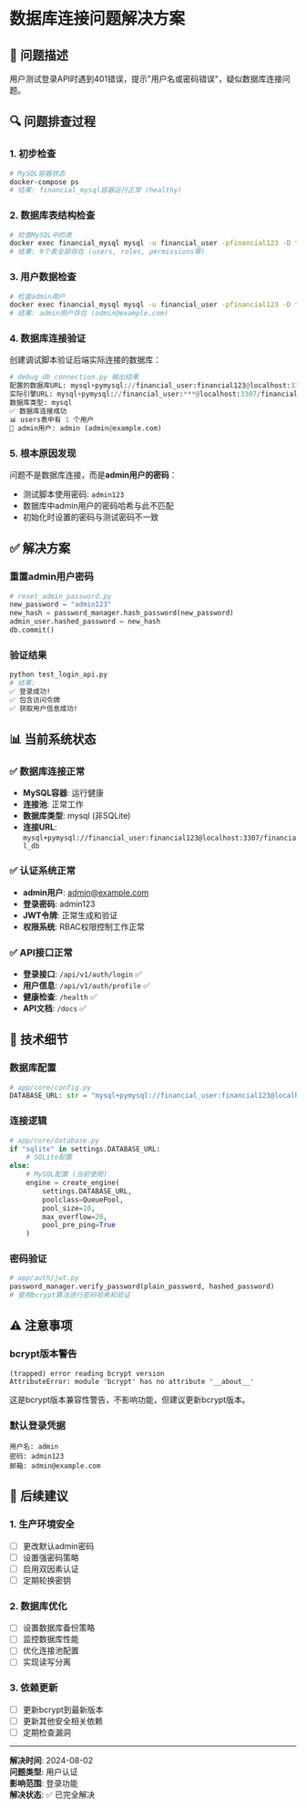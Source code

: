 # 数据库连接问题解决方案

## 🚨 **问题描述**

用户测试登录API时遇到401错误，提示"用户名或密码错误"，疑似数据库连接问题。

## 🔍 **问题排查过程**

### **1. 初步检查**
```bash
# MySQL容器状态
docker-compose ps
# 结果: financial_mysql容器运行正常 (healthy)
```

### **2. 数据库表结构检查**
```bash
# 检查MySQL中的表
docker exec financial_mysql mysql -u financial_user -pfinancial123 -D financial_db -e "SHOW TABLES;"
# 结果: 9个表全部存在 (users, roles, permissions等)
```

### **3. 用户数据检查**
```bash
# 检查admin用户
docker exec financial_mysql mysql -u financial_user -pfinancial123 -D financial_db -e "SELECT username, email FROM users;"
# 结果: admin用户存在 (admin@example.com)
```

### **4. 数据库连接验证**
创建调试脚本验证后端实际连接的数据库：
```python
# debug_db_connection.py 输出结果
配置的数据库URL: mysql+pymysql://financial_user:financial123@localhost:3307/financial_db
实际引擎URL: mysql+pymysql://financial_user:***@localhost:3307/financial_db
数据库类型: mysql
✅ 数据库连接成功
📊 users表中有 1 个用户
👤 admin用户: admin (admin@example.com)
```

### **5. 根本原因发现**
问题不是数据库连接，而是**admin用户的密码**：
- 测试脚本使用密码: `admin123`
- 数据库中admin用户的密码哈希与此不匹配
- 初始化时设置的密码与测试密码不一致

## ✅ **解决方案**

### **重置admin用户密码**
```python
# reset_admin_password.py
new_password = "admin123"
new_hash = password_manager.hash_password(new_password)
admin_user.hashed_password = new_hash
db.commit()
```

### **验证结果**
```bash
python test_login_api.py
# 结果:
✅ 登录成功!
✅ 包含访问令牌
✅ 获取用户信息成功!
```

## 📊 **当前系统状态**

### **✅ 数据库连接正常**
- **MySQL容器**: 运行健康
- **连接池**: 正常工作
- **数据库类型**: mysql (非SQLite)
- **连接URL**: `mysql+pymysql://financial_user:financial123@localhost:3307/financial_db`

### **✅ 认证系统正常**
- **admin用户**: admin@example.com
- **登录密码**: admin123
- **JWT令牌**: 正常生成和验证
- **权限系统**: RBAC权限控制工作正常

### **✅ API接口正常**
- **登录接口**: `/api/v1/auth/login` ✅
- **用户信息**: `/api/v1/auth/profile` ✅
- **健康检查**: `/health` ✅
- **API文档**: `/docs` ✅

## 🔧 **技术细节**

### **数据库配置**
```python
# app/core/config.py
DATABASE_URL: str = "mysql+pymysql://financial_user:financial123@localhost:3307/financial_db"
```

### **连接逻辑**
```python
# app/core/database.py
if "sqlite" in settings.DATABASE_URL:
    # SQLite配置
else:
    # MySQL配置 (当前使用)
    engine = create_engine(
        settings.DATABASE_URL,
        poolclass=QueuePool,
        pool_size=10,
        max_overflow=20,
        pool_pre_ping=True
    )
```

### **密码验证**
```python
# app/auth/jwt.py
password_manager.verify_password(plain_password, hashed_password)
# 使用bcrypt算法进行密码哈希和验证
```

## ⚠️ **注意事项**

### **bcrypt版本警告**
```
(trapped) error reading bcrypt version
AttributeError: module 'bcrypt' has no attribute '__about__'
```
这是bcrypt版本兼容性警告，不影响功能，但建议更新bcrypt版本。

### **默认登录凭据**
```
用户名: admin
密码: admin123
邮箱: admin@example.com
```

## 🚀 **后续建议**

### **1. 生产环境安全**
- [ ] 更改默认admin密码
- [ ] 设置强密码策略
- [ ] 启用双因素认证
- [ ] 定期轮换密钥

### **2. 数据库优化**
- [ ] 设置数据库备份策略
- [ ] 监控数据库性能
- [ ] 优化连接池配置
- [ ] 实现读写分离

### **3. 依赖更新**
- [ ] 更新bcrypt到最新版本
- [ ] 更新其他安全相关依赖
- [ ] 定期检查漏洞

---
**解决时间**: 2024-08-02  
**问题类型**: 用户认证  
**影响范围**: 登录功能  
**解决状态**: ✅ 已完全解决